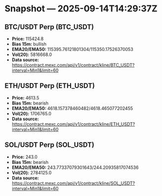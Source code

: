 # Snapshot — 2025-09-14T14:29:37Z

## BTC/USDT Perp (BTC_USDT)
- **Price:** 115424.8
- **Bias 15m:** bullish
- **EMA20/EMA50:** 115395.76121801304/115350.17526370053
- **Vol(20):** 5816668.0
- **Data source:** https://contract.mexc.com/api/v1/contract/kline/BTC_USDT?interval=Min1&limit=60

## ETH/USDT Perp (ETH_USDT)
- **Price:** 4613.5
- **Bias 15m:** bearish
- **EMA20/EMA50:** 4618.157378460482/4618.465077202455
- **Vol(20):** 1706765.0
- **Data source:** https://contract.mexc.com/api/v1/contract/kline/ETH_USDT?interval=Min1&limit=60

## SOL/USDT Perp (SOL_USDT)
- **Price:** 243.0
- **Bias 15m:** bearish
- **EMA20/EMA50:** 243.77337079301643/244.20935817074536
- **Vol(20):** 2784125.0
- **Data source:** https://contract.mexc.com/api/v1/contract/kline/SOL_USDT?interval=Min1&limit=60
